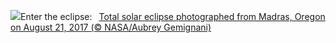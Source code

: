 ![](https://www.bing.com/th?id=OHR.SolarEclipseOregon_EN-US2134131862_UHD.jpg&w=1000)Enter the eclipse:&nbsp;&ensp;[Total solar eclipse photographed from Madras, Oregon on August 21, 2017 (© NASA/Aubrey Gemignani)](https://www.bing.com/th?id=OHR.SolarEclipseOregon_EN-US2134131862_UHD.jpg)
<br><br/>
